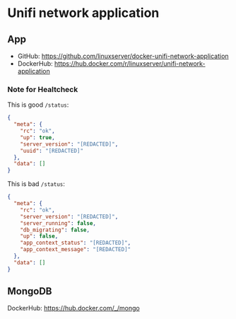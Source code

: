 # Unifi network application

## App

- GitHub: https://github.com/linuxserver/docker-unifi-network-application
- DockerHub: https://hub.docker.com/r/linuxserver/unifi-network-application

### Note for Healtcheck

This is good `/status`:

```json
{
  "meta": {
    "rc": "ok",
    "up": true,
    "server_version": "[REDACTED]",
    "uuid": "[REDACTED]"
  },
  "data": []
}
```

This is bad `/status`:

```json
{
  "meta": {
    "rc": "ok",
    "server_version": "[REDACTED]",
    "server_running": false,
    "db_migrating": false,
    "up": false,
    "app_context_status": "[REDACTED]",
    "app_context_message": "[REDACTED]"
  },
  "data": []
}
```

## MongoDB

DockerHub: https://hub.docker.com/_/mongo

